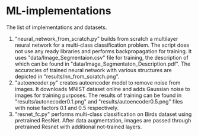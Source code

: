 # ML-implementations


The list of implementations and datasets.

1. "neural_network_from_scratch.py" builds from scratch a multilayer neural network for a multi-class classification problem. 
The script does not use any ready libraries and performs backpropagation for training. It uses "data/Image_Segmentaion.csv" file for training, the description of which can be found in "data/Image_Segmentaton_Description.pdf". The accuracies of trained neural network with various structures are depicted in "results/nn_from_scratch.png".   
2. "autoencoder.py" creates autoencoder model to remove noise from images. It downloads MNIST dataset online and adds Gaussian noise to images for training purposes. The results of training can be found in "results/autonecoder0.1.png" and  "results/autoencoder0.5.png" files with noise factors 0.1 and 0.5 respectively. 
3. "resnet_fc.py" performs multi-class classification on Birds dataset using pretrained ResNet. After data augmentation, images are passed through pretrained Resnet with additional not-trained layers. 
